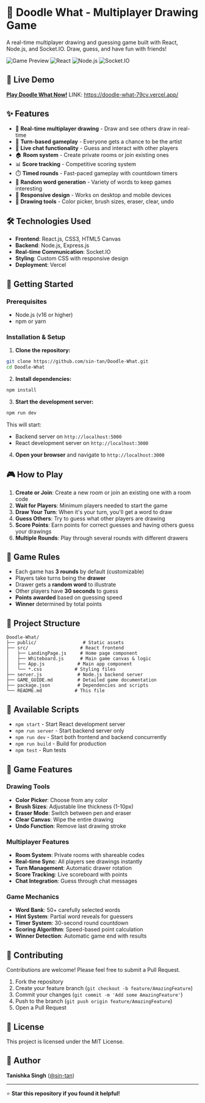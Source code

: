 # 🎨 Doodle What - Multiplayer Drawing Game

A real-time multiplayer drawing and guessing game built with React, Node.js, and Socket.IO. Draw, guess, and have fun with friends!

![Game Preview](https://img.shields.io/badge/Status-Live-brightgreen) ![React](https://img.shields.io/badge/React-18+-blue) ![Node.js](https://img.shields.io/badge/Node.js-16+-green) ![Socket.IO](https://img.shields.io/badge/Socket.IO-Real--time-orange)

## 🚀 Live Demo
**[Play Doodle What Now!](https://doodle-what-c7b8-23l2uuqms-tanishkasinghh2-gmailcoms-projects.vercel.app/)**
LINK: https://doodle-what-79cv.vercel.app/

## ✨ Features

- 🎯 **Real-time multiplayer drawing** - Draw and see others draw in real-time
- 🔄 **Turn-based gameplay** - Everyone gets a chance to be the artist
- 💬 **Live chat functionality** - Guess and interact with other players
- 🏠 **Room system** - Create private rooms or join existing ones
- 📊 **Score tracking** - Competitive scoring system
- ⏱️ **Timed rounds** - Fast-paced gameplay with countdown timers
- 🎲 **Random word generation** - Variety of words to keep games interesting
- 📱 **Responsive design** - Works on desktop and mobile devices
- 🎨 **Drawing tools** - Color picker, brush sizes, eraser, clear, undo

## 🛠️ Technologies Used

- **Frontend**: React.js, CSS3, HTML5 Canvas
- **Backend**: Node.js, Express.js
- **Real-time Communication**: Socket.IO
- **Styling**: Custom CSS with responsive design
- **Deployment**: Vercel

## 🚀 Getting Started

### Prerequisites

- Node.js (v16 or higher)
- npm or yarn

### Installation & Setup

1. **Clone the repository:**
```bash
git clone https://github.com/sin-tan/Doodle-What.git
cd Doodle-What
```

2. **Install dependencies:**
```bash
npm install
```

3. **Start the development server:**
```bash
npm run dev
```

This will start:
- Backend server on `http://localhost:5000`
- React development server on `http://localhost:3000`

4. **Open your browser** and navigate to `http://localhost:3000`

## 🎮 How to Play

1. **Create or Join**: Create a new room or join an existing one with a room code
2. **Wait for Players**: Minimum players needed to start the game
3. **Draw Your Turn**: When it's your turn, you'll get a word to draw
4. **Guess Others**: Try to guess what other players are drawing
5. **Score Points**: Earn points for correct guesses and having others guess your drawings
6. **Multiple Rounds**: Play through several rounds with different drawers

## 🎯 Game Rules

- Each game has **3 rounds** by default (customizable)
- Players take turns being the **drawer**
- Drawer gets a **random word** to illustrate
- Other players have **30 seconds** to guess
- **Points awarded** based on guessing speed
- **Winner** determined by total points

## 📁 Project Structure

```
Doodle-What/
├── public/                 # Static assets
├── src/                   # React frontend
│   ├── LandingPage.js     # Home page component
│   ├── Whiteboard.js      # Main game canvas & logic
│   ├── App.js            # Main app component
│   └── *.css            # Styling files
├── server.js             # Node.js backend server
├── GAME_GUIDE.md         # Detailed game documentation
├── package.json          # Dependencies and scripts
└── README.md            # This file
```

## 🔧 Available Scripts

- `npm start` - Start React development server
- `npm run server` - Start backend server only  
- `npm run dev` - Start both frontend and backend concurrently
- `npm run build` - Build for production
- `npm test` - Run tests

## 🎨 Game Features

### Drawing Tools
- **Color Picker**: Choose from any color
- **Brush Sizes**: Adjustable line thickness (1-10px)
- **Eraser Mode**: Switch between pen and eraser
- **Clear Canvas**: Wipe the entire drawing
- **Undo Function**: Remove last drawing stroke

### Multiplayer Features
- **Room System**: Private rooms with shareable codes
- **Real-time Sync**: All players see drawings instantly
- **Turn Management**: Automatic drawer rotation
- **Score Tracking**: Live scoreboard with points
- **Chat Integration**: Guess through chat messages

### Game Mechanics
- **Word Bank**: 50+ carefully selected words
- **Hint System**: Partial word reveals for guessers  
- **Timer System**: 30-second round countdown
- **Scoring Algorithm**: Speed-based point calculation
- **Winner Detection**: Automatic game end with results

## 🤝 Contributing

Contributions are welcome! Please feel free to submit a Pull Request.

1. Fork the repository
2. Create your feature branch (`git checkout -b feature/AmazingFeature`)
3. Commit your changes (`git commit -m 'Add some AmazingFeature'`)
4. Push to the branch (`git push origin feature/AmazingFeature`)
5. Open a Pull Request

## 📝 License

This project is licensed under the MIT License.

## 👤 Author

**Tanishka Singh** ([@sin-tan](https://github.com/sin-tan))

---

⭐ **Star this repository if you found it helpful!**
